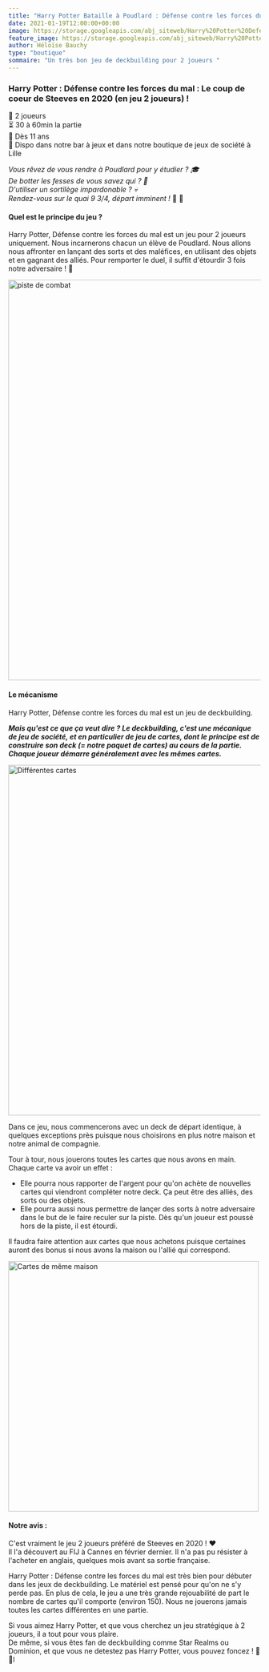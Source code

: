 ```yaml
---
title: "Harry Potter Bataille à Poudlard : Défense contre les forces du mal  "
date: 2021-01-19T12:00:00+00:00
image: https://storage.googleapis.com/abj_siteweb/Harry%20Potter%20Defense%20contre%20les%20forces%20du%20mal/couv%20large.jpg
feature_image: https://storage.googleapis.com/abj_siteweb/Harry%20Potter%20Defense%20contre%20les%20forces%20du%20mal/couv%20large.jpg
author: Héloïse Bauchy
type: "boutique"
sommaire: "Un très bon jeu de deckbuilding pour 2 joueurs "
---
```

### Harry Potter : Défense contre les forces du mal : Le coup de coeur de Steeves en 2020 (en jeu 2 joueurs) !

:busts_in_silhouette:  2 joueurs <br>
:hourglass_flowing_sand: 30 à 60min la partie <br>
:birthday: Dès 11 ans <br>
:game_die: Dispo dans notre bar à jeux et dans notre boutique de jeux de société à Lille <br>

*Vous rêvez de vous rendre à Poudlard pour y étudier ? :mortar_board:
<br> De botter les fesses de vous savez qui ? :nose:
<br> D'utiliser un sortilège impardonable ? :skull:
<br> Rendez-vous sur le quai 9 3/4, départ imminent !* :steam_locomotive: :dash:

#### Quel est le principe du jeu ?

Harry Potter, Défense contre les forces du mal est un jeu pour 2 joueurs uniquement. Nous incarnerons chacun un élève de Poudlard. Nous allons nous affronter en lançant des sorts et des maléfices, en utilisant des objets et en gagnant des alliés.
Pour remporter le duel, il suffit d'étourdir 3 fois notre adversaire ! :dizzy:

<img src="https://storage.googleapis.com/abj_siteweb/Harry%20Potter%20Defense%20contre%20les%20forces%20du%20mal/piste.jpg" alt="piste de combat" width="800"/>

#### Le mécanisme

Harry Potter, Défense contre les forces du mal est un jeu de deckbuilding.

**_Mais qu'est ce que ça veut dire ?
Le deckbuilding, c'est une mécanique de jeu de société, et en particulier de jeu de cartes, dont le principe est de construire son deck (= notre paquet de cartes) au cours de la partie.
Chaque joueur démarre généralement avec les mêmes cartes._**

<img src="https://storage.googleapis.com/abj_siteweb/Harry%20Potter%20Defense%20contre%20les%20forces%20du%20mal/cartes%20depart.jpg" alt="Différentes cartes" width="700"/>

Dans ce jeu, nous commencerons avec un deck de départ identique, à quelques exceptions près puisque nous choisirons en plus notre maison et notre animal de compagnie.

Tour à tour, nous jouerons toutes les cartes que nous avons en main. Chaque carte va avoir un effet :
* Elle pourra nous rapporter de l'argent  pour qu'on achète de nouvelles cartes qui viendront compléter notre deck. Ça peut être des alliés, des sorts ou des objets.
* Elle pourra aussi nous permettre de lançer des sorts à notre adversaire dans le but de le faire reculer sur la piste. Dès qu'un joueur est poussé hors de la piste, il est étourdi.

Il faudra faire attention aux cartes que nous achetons puisque certaines auront des bonus si nous avons la maison ou l'allié qui correspond.

<img src="https://storage.googleapis.com/abj_siteweb/Harry%20Potter%20Defense%20contre%20les%20forces%20du%20mal/maison.jpg" alt="Cartes de même maison" width="500"/>

#### Notre avis :

C'est vraiment le jeu 2 joueurs préféré de Steeves en 2020 ! :hearts:
<br> Il l'a découvert au FIJ à Cannes en février dernier. Il n'a pas pu résister à l'acheter en anglais, quelques mois avant sa sortie française.

Harry Potter : Défense contre les forces du mal est très bien pour débuter dans les jeux de deckbuilding. Le matériel est pensé pour qu'on ne s'y perde pas.
En plus de cela, le jeu a une très grande rejouabilité de part le nombre de cartes qu'il comporte (environ 150). Nous ne jouerons jamais toutes les cartes différentes en une partie.

Si vous aimez Harry Potter, et que vous cherchez un jeu stratégique à 2 joueurs, il a tout pour vous plaire.
<br>De même, si vous êtes fan de deckbuilding comme Star Realms ou Dominion, et que vous ne detestez pas Harry Potter, vous pouvez foncez ! :runner: :dash:l
